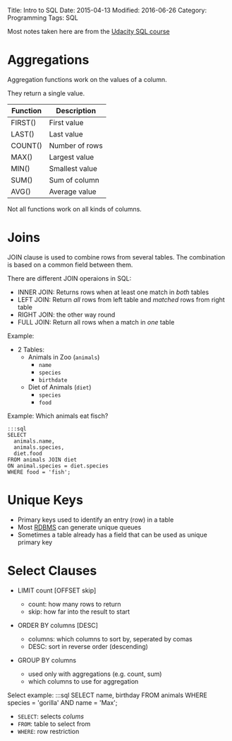 Title: Intro to SQL
Date: 2015-04-13
Modified: 2016-06-26
Category: Programming
Tags: SQL

Most notes taken here are from the [Udacity SQL course](https://www.udacity.com/course/ud197)

Aggregations
============

Aggregation functions work on the values of a column.

They return a single value.

| Function | Description      |
|----------|------------------|
| FIRST()  | First value      |
| LAST()   | Last value       |
| COUNT()  | Number of rows   |
| MAX()    | Largest value    |
| MIN()    | Smallest value   |
| SUM()    | Sum of column    |
| AVG()    | Average value    |


Not all functions work on all kinds of columns.


Joins
=====

JOIN clause is used to combine rows from several tables.
The combination is based on a common field between them.


There are different JOIN operaions in SQL:

- INNER JOIN: Returns rows when at least one match in *both* tables
- LEFT JOIN: Return *all* rows from left table and *matched* rows from right table
- RIGHT JOIN: the other way round
- FULL JOIN: Return all rows when a match in *one* table

Example:

- 2 Tables:
    - Animals in Zoo (`animals`)
        - `name`
        - `species`
        - `birthdate`
    - Diet of Animals (`diet`)
        - `species`
        - `food`


Example: Which animals eat fisch?

    :::sql
    SELECT
      animals.name,
      animals.species,
      diet.food
    FROM animals JOIN diet
    ON animal.species = diet.species
    WHERE food = 'fish';

Unique Keys
===========

- Primary keys used to identify an entry (row) in a table
- Most [RDBMS](https://en.wikipedia.org/wiki/Relational_database_management_system) can generate unique queues
- Sometimes a table already has a field that can be used as unique primary key

Select Clauses
==============

- LIMIT count [OFFSET skip]
    - count: how many rows to return
    - skip: how far into the result to start

- ORDER BY columns [DESC]
    - columns: which columns to sort by, seperated by comas
    - DESC: sort in reverse order (descending)

- GROUP BY columns
    - used only with aggregations (e.g. count, sum)
    - which columns to use for aggregation

Select example:
    :::sql
    SELECT name, birthday FROM animals WHERE species = 'gorilla' AND name = 'Max';

- `SELECT`: selects *colums*
- `FROM`: table to select from
- `WHERE`: row restriction
